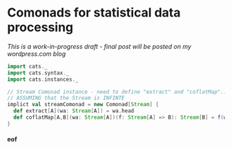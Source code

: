 # Comonads for statistical data processing

*This is a work-in-progress draft - final post will be posted on my wordpress.com blog*



```scala
import cats._
import cats.syntax._
import cats.instances._

// Stream Comonad instance - need to define "extract" and "coflatMap"...
// ASSUMING that the Stream is INFINTE
implict val streamComonad = new Comonad[Stream] {
  def extract[A](wa: Stream[A]) = wa.head
  def coflatMap[A,B](wa: Stream[A])(f: Stream[A] => B): Stream[B] = f(wa) #:: coflatMap(wa.tail)(f)
}


```












#### eof

